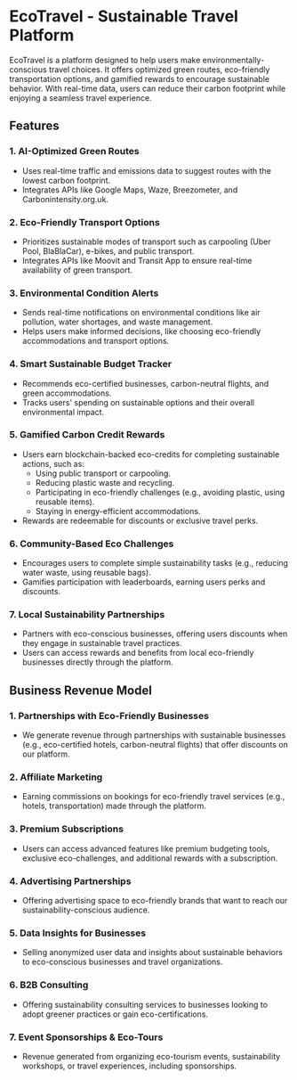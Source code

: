 # EcoTravel - Sustainable Travel Platform

EcoTravel is a platform designed to help users make environmentally-conscious travel choices. It offers optimized green routes, eco-friendly transportation options, and gamified rewards to encourage sustainable behavior. With real-time data, users can reduce their carbon footprint while enjoying a seamless travel experience.

## Features

### 1. AI-Optimized Green Routes
- Uses real-time traffic and emissions data to suggest routes with the lowest carbon footprint.
- Integrates APIs like Google Maps, Waze, Breezometer, and Carbonintensity.org.uk.

### 2. Eco-Friendly Transport Options
- Prioritizes sustainable modes of transport such as carpooling (Uber Pool, BlaBlaCar), e-bikes, and public transport.
- Integrates APIs like Moovit and Transit App to ensure real-time availability of green transport.

### 3. Environmental Condition Alerts
- Sends real-time notifications on environmental conditions like air pollution, water shortages, and waste management.
- Helps users make informed decisions, like choosing eco-friendly accommodations and transport options.

### 4. Smart Sustainable Budget Tracker
- Recommends eco-certified businesses, carbon-neutral flights, and green accommodations.
- Tracks users' spending on sustainable options and their overall environmental impact.

### 5. Gamified Carbon Credit Rewards
- Users earn blockchain-backed eco-credits for completing sustainable actions, such as:
  - Using public transport or carpooling.
  - Reducing plastic waste and recycling.
  - Participating in eco-friendly challenges (e.g., avoiding plastic, using reusable items).
  - Staying in energy-efficient accommodations.
- Rewards are redeemable for discounts or exclusive travel perks.

### 6. Community-Based Eco Challenges
- Encourages users to complete simple sustainability tasks (e.g., reducing water waste, using reusable bags).
- Gamifies participation with leaderboards, earning users perks and discounts.

### 7. Local Sustainability Partnerships
- Partners with eco-conscious businesses, offering users discounts when they engage in sustainable travel practices.
- Users can access rewards and benefits from local eco-friendly businesses directly through the platform.

## Business Revenue Model

### 1. **Partnerships with Eco-Friendly Businesses**
   - We generate revenue through partnerships with sustainable businesses (e.g., eco-certified hotels, carbon-neutral flights) that offer discounts on our platform.

### 2. **Affiliate Marketing**
   - Earning commissions on bookings for eco-friendly travel services (e.g., hotels, transportation) made through the platform.

### 3. **Premium Subscriptions**
   - Users can access advanced features like premium budgeting tools, exclusive eco-challenges, and additional rewards with a subscription.

### 4. **Advertising Partnerships**
   - Offering advertising space to eco-friendly brands that want to reach our sustainability-conscious audience.

### 5. **Data Insights for Businesses**
   - Selling anonymized user data and insights about sustainable behaviors to eco-conscious businesses and travel organizations.

### 6. **B2B Consulting**
   - Offering sustainability consulting services to businesses looking to adopt greener practices or gain eco-certifications.

### 7. **Event Sponsorships & Eco-Tours**
   - Revenue generated from organizing eco-tourism events, sustainability workshops, or travel experiences, including sponsorships.
